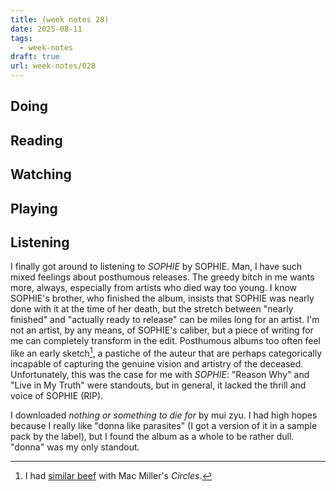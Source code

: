 ```yaml
---
title: (week notes 28)
date: 2025-08-11
tags:
  - week-notes
draft: true
url: week-notes/028
---
```

## Doing

## Reading

## Watching

## Playing

## Listening
I finally got around to listening to *SOPHIE* by SOPHIE. Man, I have such mixed feelings about posthumous releases. The greedy bitch in me wants more, always, especially from artists who died way too young. I know SOPHIE's brother, who finished the album, insists that SOPHIE was nearly done with it at the time of her death, but the stretch between "nearly finished" and "actually ready to release" can be miles long for an artist. I'm not an artist, by any means, of SOPHIE's caliber, but a piece of writing for me can completely transform in the edit. Posthumous albums too often feel like an early sketch[^1], a pastiche of the auteur that are perhaps categorically incapable of capturing the genuine vision and artistry of the deceased. Unfortunately, this was the case for me with *SOPHIE*: "Reason Why" and "Live in My Truth" were standouts, but in general, it lacked the thrill and voice of SOPHIE (RIP).

I downloaded *nothing or something to die for* by mui zyu. I had high hopes because I really like "donna like parasites" (I got a version of it in a sample pack by the label), but I found the album as a whole to be rather dull. "donna" was my only standout.

[^1]: I had [similar beef](https://cassie.ink/week-notes/021/) with Mac Miller's *Circles*.